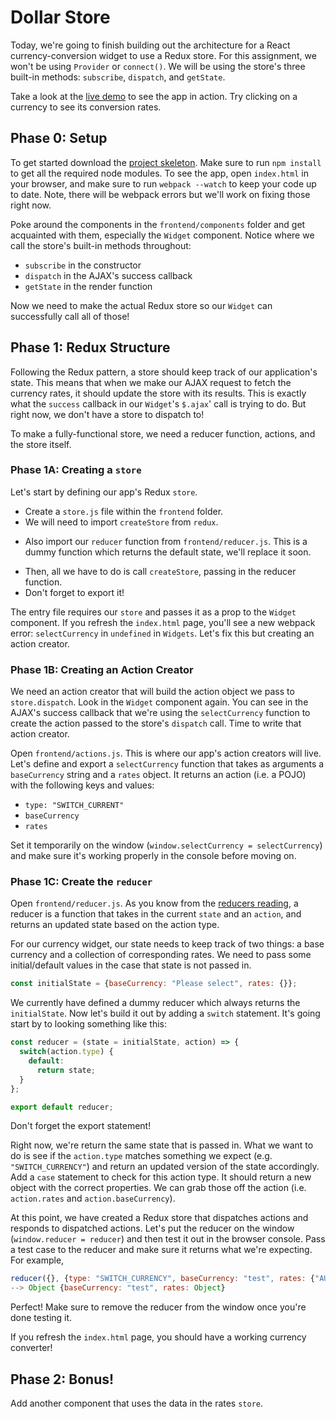 # Dollar Store

Today, we're going to finish building out the architecture for a React
currency-conversion widget to use a Redux store. For this assignment, we won't
be using `Provider` or `connect()`. We will be using the store's three built-in
methods: `subscribe`, `dispatch`, and `getState`.

Take a look at the [live demo][live-demo] to see the app in action.  Try
clicking on a currency to see its conversion rates.   

[live-demo]: https://appacademy.github.io/curriculum/currency_demo/

## Phase 0: Setup

To get started download the [project skeleton][currency-skeleton].  Make sure to
run `npm install` to get all the required node modules.  To see the app, open
`index.html` in your browser, and make sure to run `webpack --watch` to keep
your code up to date. Note, there will be webpack errors but we'll work on
fixing those right now.

[currency-skeleton]: ./currency_demo.zip?raw=true

Poke around the components in the `frontend/components` folder and get
acquainted with them, especially the `Widget` component. Notice where we call
the store's built-in methods throughout:

- `subscribe` in the constructor
- `dispatch` in the AJAX's success callback
- `getState` in the render function

Now we need to make the actual Redux store so our `Widget` can successfully call all of those!

## Phase 1: Redux Structure

Following the Redux pattern, a store should keep track of our application's
state. This means that when we make our AJAX request to fetch the currency
rates, it should update the store with its results. This is exactly what the
`success` callback in our `Widget`'s `$.ajax`' call is trying to do. But right
now, we don't have a store to dispatch to!

To make a fully-functional store, we need a reducer function, actions, and the
store itself. 

### Phase 1A: Creating a `store`

Let's start by defining our app's Redux `store`.

+ Create a `store.js` file within the `frontend` folder.
+ We will need to import `createStore` from `redux`.
* Also import our `reducer` function from `frontend/reducer.js`. This is a dummy function which returns the default state, we'll replace it soon.
+ Then, all we have to do is call `createStore`, passing in the reducer function.
+ Don't forget to export it!

The entry file requires our `store` and passes it as a prop to the `Widget`
component. If you refresh the `index.html` page, you'll see a new webpack error:
`selectCurrency` in `undefined` in `Widgets`. Let's fix this but creating an
action creator.

### Phase 1B: Creating an Action Creator

We need an action creator that will build the action object we pass to
`store.dispatch`. Look in the `Widget` component again. You can see in the
AJAX's success callback that we're using the `selectCurrency` function to create
the action passed to the store's `dispatch` call. Time to write that action
creator.

Open `frontend/actions.js`. This is where our app's action creators will live.
Let's define and export a `selectCurrency` function that takes as arguments a
`baseCurrency` string and a `rates` object. It returns an action (i.e. a POJO)
with the following keys and values:

- `type: "SWITCH_CURRENT"`
- `baseCurrency`
- `rates`

Set it temporarily on the window (`window.selectCurrency = selectCurrency`) and
make sure it's working properly in the console before moving on.

### Phase 1C: Create the `reducer`

Open `frontend/reducer.js`. As you know from the [reducers reading][reducers-reading], a reducer is a function that takes in the current `state` and an `action`, and returns an updated state based on the action type.

[reducers-reading]: ../../readings/reducers.md

For our currency widget, our state needs to keep track of two things: a base currency and a collection of corresponding rates. We need to pass some initial/default values in the case that state is not passed in.

```js
const initialState = {baseCurrency: "Please select", rates: {}};
```

We currently have defined a dummy reducer which always returns the `initialState`. Now let's build it out by adding a `switch` statement. It's going start by to looking something like this:

```js
const reducer = (state = initialState, action) => {  
  switch(action.type) {
    default:
      return state;
  }
};

export default reducer;
```

Don't forget the export statement!

Right now, we're return the same state that is passed in. What we want to do is see if the `action.type` matches something we expect (e.g. `"SWITCH_CURRENCY"`) and return an updated version of the state accordingly. Add a `case` statement to check for this action type. It should return a new object with the correct properties. We can grab those off the action (i.e. `action.rates` and `action.baseCurrency`).

At this point, we have created a Redux store that dispatches actions and responds to dispatched actions. Let's put the reducer on the window (`window.reducer = reducer`) and then test it out in the browser console. Pass a test case to the reducer and make sure it returns what we're expecting. For example,

```js
reducer({}, {type: "SWITCH_CURRENCY", baseCurrency: "test", rates: {"AUD": 3, "USD": 2, "JPY": 5}})
--> Object {baseCurrency: "test", rates: Object}
```

Perfect! Make sure to remove the reducer from the window once you're done testing it.

If you refresh the `index.html` page, you should have a working currency converter!

## Phase 2: Bonus!

Add another component that uses the data in the rates `store`.  
